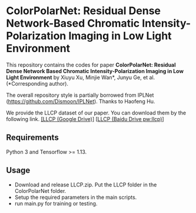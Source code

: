 # ColorPolarNet: Residual Dense Network-Based Chromatic Intensity-Polarization Imaging in Low Light Environment
This repository contains the codes for paper **ColorPolarNet: Residual Dense Network Based Chromatic Intensity-Polarization Imaging in Low Light Environment** by Xiuyu Xu, Minjie Wan*, Junyu Ge, et al. (*Corresponding author).

The overall repository style is partially borrowed from IPLNet (https://github.com/Dismoon/IPLNet). Thanks to Haofeng Hu.

We provide the LLCP dataset of our paper. You can download them by the following link.
[[LLCP (Google Drive)]](https://drive.google.com/file/d/1mwSipM3RB-7dIOywgF9UGvx_ghwqDcGO/view?usp=sharing)
[[LLCP (Baidu Drive pw:llcp)](https://pan.baidu.com/s/1GdSwq6pi19vhESb1VEh_Vg?pwd=llcp)]

## Requirements
Python 3 and Tensorflow >= 1.13.
## Usage
- Download and release LLCP.zip. Put the LLCP folder in the ColorPolarNet folder. 
- Setup the required parameters in the main scripts.
- run main.py for training or testing.

